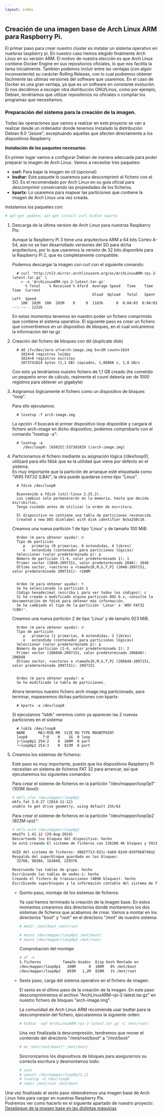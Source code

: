 ```yaml
---
layout: index
---
```


## Creación de una imagen base de Arch Linux ARM para Raspberry Pi.

El primer paso para crear nuestro cluster es instalar un sistema operativo en nuetsras taspberry pi. En nuestro caso hemos elegido finalmente Arch Linux en su versión ARM.  El motivo de nuestra elección es que Arch Linux contiene Docker Engine en sus repositorios oficiales, lo que nos facilita la tarea inicialmente.  Tambien podemos incluir entre las ventajas (con algún inconveniente) su carácter Rolling Release, con lo cual podremos obtener facilmente las ultimas versiones del software que usaremos. En el caso de Docker es una gran ventaja, ya que es un software en constante evolución. Si nos decidimos a escoger otra distribución GNU/Linux, como por ejemplo, Debian, tendríamos que utilizar repositorios no oficiales o compilar los programas que necesitamos.


### Preparación del sistema para la creación de la imagen.

Todas las operaciones que vamos a realizar en este proyecto se van a realizar desde un ordenador donde tenemos instalado la distribución Debian 8.0 "Jessie", exceptuando aquellas que afecten directamente a los dispositivos Raspberry.

__Instalación de los paquetes necesarios__:

En primer lugar vamos a configurar Debian de manera adecuada para poder preparar  la imagen de Arch Linux. Vamos a necesitar tres paquetes:
  
* __curl:__ Para bajar la imagen en cli (opcional)
* __bsdtar:__ Este paquete lo usaremos para descomprimir el fichero con el SO. Es el recomendado por Arch Linux en su guía oficial para descomprimir conservando las propiedades de los ficheros.
* __kpartx:__ Lo usaremos para mapear las particiones que contiene la imagen de Arch Linux una vez creada.

Instalamos los paquetes con:

```bash
# apt-get update; apt-get install curl bsdtar kpartx
```

1. Descarga de la última version de Arch Linux para nuestras Raspberry Pis: 

   Aunque la Raspberry Pi 3 tiene una arquitectura ARM a 64 bits Cortex A-54, aún no se han desarrollado versiones del SO para dicha arquitectura, por lo que usaremos la versión de 32 bits disponible para la Raspberry Pi 2, que es completamente compatible:

   Podemos descargar la imagen con curl con el siguiente comando:

   
         # curl 'http://nl2.mirror.archlinuxarm.org/os/ArchLinuxARM-rpi-2-latest.tar.gz' \
           > -o 'ArchLinuxARM-rpi-2-latest.tar.gz'
             % Total    % Received % Xferd  Average Speed   Time    Time     Time  Current
                                            Dload  Upload   Total   Spent    Left  Speed
           100  281M  100  281M    0     0  1183k      0  0:04:03  0:04:03 --:--:-- 1222k
   

   En estos momentos tenemos en nuestro poder un fichero comprimido que contiene el sistema operativo. El siguiente paso es crear un fichero que convertiremos en un dispositivo de bloques, en el cual volcaremos la informacion del tar.gz

2. Creación del fichero de bloques con dd (duplicate disk)

         # dd if=/dev/zero of=arch-image.img bs=1M count=1024
           1024+0 registros leídos
           1024+0 registros escritos
           1073741824 bytes (1,1 GB) copiados, 1,06868 s, 1,0 GB/s
      
      Con esto ya tendríamos nuestro fichero de 1,1 GB creado (he cometido un pequeño error de cálculo, realmente el count debería ser de 1000 registros para obtener un gigabyte)

3. Asignamos lógicamente el fichero como un dispositivo de bloques "loop". 

   Para ello ejecutamos:

   
         # losetup -f arch-image.img
   
      La opción -f buscará el primer dispositivo loop disponible y cargará el fichero arch-image en dicho dispositivo, podemos comprobarlo con el comando "losetup -a":
   
         # losetup -a
            /dev/loop0: [65025]:537381029 (/arch-image.img)
      

4. Particionamos el fichero mediante su asignación lógica (/dev/loop0), utilizaré para ello fdisk que es la utilidad que viene por defecto en el sistema.  
      Es muy importante que la partición de arranque esté etiquetada como "W95 FAT32 (LBA)", la otra puede quedarse como tipo "Linux".
      
         # fdisk /dev/loop0
         
         Bienvenido a fdisk (util-linux 2.25.2).
         Los cambios solo permanecerán en la memoria, hasta que decida escribirlos.
         Tenga cuidado antes de utilizar la orden de escritura.
         
         El dispositivo no contiene una tabla de particiones reconocida.
         Created a new DOS disklabel with disk identifier 0x5a250c16.
         
      Creamos una nueva partición 1 de tipo 'Linux' y de tamaño 100 MiB:

         Orden (m para obtener ayuda): n
         Tipo de partición
            p   primaria (0 primarias, 0 extendidas, 4 libres)
            e   extendida (contenedor para particiones lógicas)
         Seleccionar (valor predeterminado p): p
         Número de partición (1-4, valor predeterminado 1): 1
         Primer sector (2048-2097151, valor predeterminado 2048): 2048
         Último sector, +sectores o +tamaño{K,M,G,T,P} (2048-2097151, valor predeterminado 2097151): +100M
              
         
         Orden (m para obtener ayuda): t
         Se ha seleccionado la partición 1
         Código hexadecimal (escriba L para ver todos los códigos): c
         Si ha creado o modificado alguna partición DOS 6.x, consulte la documentación de fdisk para obtener más información.
         Se ha cambiado el tipo de la partición 'Linux' a 'W95 FAT32 (LBA)'.
     
      Creamos una nueva partición 2 de tipo 'Linux' y de tamaño 923 MiB.

         Orden (m para obtener ayuda): n
         Tipo de partición
            p   primaria (1 primarias, 0 extendidas, 3 libres)
            e   extendida (contenedor para particiones lógicas)
         Seleccionar (valor predeterminado p): p
         Número de partición (2-4, valor predeterminado 2): 2
         Primer sector (206848-2097151, valor predeterminado 206848): 206848
         Último sector, +sectores o +tamaño{K,M,G,T,P} (206848-2097151, valor predeterminado 2097151): 2097151
         
               
         Orden (m para obtener ayuda): w
         Se ha modificado la tabla de particiones.
            
      Ahora tenemos nuestro fichero arch-image.img particionado, para terminar, mapearemos dichas particiones con kpartx:
     
         # kpartx -a /dev/loop0
      
      Si ejecutamos "lsblk" veremos como ya aparecen las 2 nuevas particiones en el sistema:
     
         # lsblk /dev/loop0
         NAME      MAJ:MIN RM  SIZE RO TYPE MOUNTPOINT
         loop0       7:0    0    1G  0 loop 
         ├─loop0p1 254:2    0  100M  0 part 
         └─loop0p2 254:3    0  923M  0 part
   
5. Creamos los sistemas de ficheros:

      Este paso es muy importante, puesto que los dispositivos Raspberry Pi necesitan un sistema de ficheros FAT 32 para arrancar, así que ejecutaremos los siguientes comandos:

      Para crear el sisteme de ficheros en la partición "/dev/mapper/loop0p1" (100M /boot):
      
      ```bash
      # mkfs.vfat /dev/mapper/loop0p1
      mkfs.fat 3.0.27 (2014-11-12)
      unable to get drive geometry, using default 255/63
      ```
      
      Para crear el sisteme de ficheros en la partición  "/dev/mapper/loop0p2 (923M raiz)":
      
      ```bash
      # mkfs.ext4 /dev/mapper/loop0p2
      mke2fs 1.42.12 (29-Aug-2014)
      Descartando los bloques del dispositivo: hecho                           
      Se está creando El sistema de ficheros con 236288 4k bloques y 59136 nodos-i
      
      UUID del sistema de ficheros: d882f713-021c-4ab8-82e9-820f0b8749a2
      Respaldo del superbloque guardado en los bloques: 
      	32768, 98304, 163840, 229376
      
      Reservando las tablas de grupo: hecho                           
      Escribiendo las tablas de nodos-i: hecho                           
      Creando el fichero de transacciones (4096 bloques): hecho
      Escribiendo superbloques y la información contable del sistema de ficheros: hecho
      ```

   * Quinto paso, montaje de los sistemas de ficheros:
    
      Ya casi hemos terminado la creación de la imagen base. En estos momentos crearemos dos directorios donde montaremos los dos sistemas de ficheros que acabamos de crear. Vamos a montar en los directorios "boot" y "root" en el directorio "/mnt" de nuestro sistema:

      ```bash
      # mkdir /mnt/boot /mnt/root
      ```
      
      ```bash
      # mount /dev/mapper/loop0p1 /mnt/boot/
      # mount /dev/mapper/loop0p2 /mnt/root/
      ```
      Comprobacion del montaje:

      ```bash
      # df -h
      S.ficheros          Tamaño Usados  Disp Uso% Montado en
      /dev/mapper/loop0p1   100M      0  100M   0% /mnt/boot
      /dev/mapper/loop0p2   893M   1,2M  830M   1% /mnt/root
      ```

   * Sexto paso, carga del sistema operativo en el fichero de imagen:

      El sexto es el último paso de la creación de la imagen. En este paso descomprimiremos el archivo "ArchLinuxARM-rpi-2-latest.tar.gz" en nuestro fichero de bloques "arch-image.img".

      La comunidad de Arch Linux ARM recomienda usar bsdtar para la descompresión del fichero, ejecutaremos la siguiente orden:

      ```bash
      # bsdtar -xpf ArchLinuxARM-rpi-2-latest.tar.gz -C /mnt/root/
      ```
      Una vez finalizada la descompresión, tendremos que mover el contenido del directorio "/mnt/root/boot" a "/mnt/boot"

      ```bash
      # mv /mnt/root/boot/* /mnt/boot/
      ```

      Sincronizamos los dispositivos de bloques para asegurarnos su correcta escritura y desmontamos todo:

      ```bash
      # sync
      # umount /dev/mapper/loop0p{1,2}
      # losetup -d /dev/loop0
      # rmdir /mnt/root /mnt/boot
      ```


Una vez finalizado el sexto paso obtendremos una imagen base de Arch Linux lista para cargar en nuestras Raspberry Pis.  
Podremos ver como hacerlo en el siguiente apartado de nuestro proyecto:  
[Despliegue de la imagen base en las distintas máquinas](instalacion)
